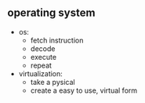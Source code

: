 ## operating system
- os:
    - fetch instruction
    - decode
    - execute
    - repeat
- virtualization:
    - take a pysical
    - create a easy to use, virtual form

